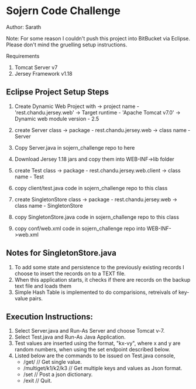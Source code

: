 Sojern Code Challenge
=====================
Author: Sarath


Note: For some reason I couldn't push this project into BitBucket via Eclipse. Please don't mind the gruelling setup instructions. 

Requirements
1. Tomcat Server v7
2. Jersey Framework v1.18


Eclipse Project Setup Steps
-----------------------------

1. Create Dynamic Web Project with
	->   project name  - 'rest.chandu.jersey.web'
	->   Target runtime - 'Apache Tomcat v7.0'
	->   Dynamic web module version - 2.5

2. create Server class
	-> package - rest.chandu.jersey.web
	-> class name - Server
3. Copy Server.java in sojern_challenge repo to here

4. Download Jersey 1.18 jars and copy them into WEB-INF->lib folder

5. create Test class
	-> package - rest.chandu.jersey.web.client
	-> class name - Test

6. copy client/test.java code in sojern_challenge repo to this class

7. create SingletonStore class
	-> package - rest.chandu.jersey.web
	-> class name - SingletonStore

8. copy SingletonStore.java code in sojern_challenge repo to this class

9. copy conf/web.xml code in sojern_challenge repo into WEB-INF->web.xml


Notes for SingletonStore.java
-----------------
1. To add some state and persistence to the previously existing records I choose to insert the records on to a TEXT file. 
2. When this application starts, it checks if there are records on the backup text file and loads them
3. Simple Hash Table is implemented to do comparisions, retreivals of key-value pairs. 
  	


Execution Instructions:
---------------------

1. Select Server.java and Run-As Server and choose Tomcat v-7.
2. Select Test.java and Run-As Java Application.
3. Test values are inserted using the format, "kx-vy", where x and y are random numbers, when using the set endpoint
    described below.
4. Listed below are the commands to be issued on Test.java console,
	* /get/<single-key> 		// Get single value.
	* /multiget/k1/k2/k3	    // Get multiple keys and values as Json format.
	* /set						// Post a json dictionary.
	* /exit 					// Quit.

